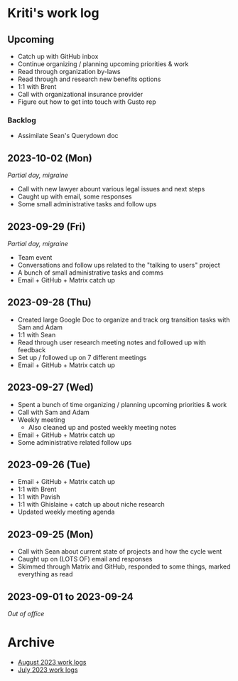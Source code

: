 # Kriti's work log

## Upcoming
- Catch up with GitHub inbox
- Continue organizing / planning upcoming priorities & work
- Read through organization by-laws
- Read through and research new benefits options
- 1:1 with Brent
- Call with organizational insurance provider
- Figure out how to get into touch with Gusto rep

### Backlog
- Assimilate Sean's Querydown doc

## 2023-10-02 (Mon)
*Partial day, migraine*

- Call with new lawyer abount various legal issues and next steps
- Caught up with email, some responses
- Some small administrative tasks and follow ups

## 2023-09-29 (Fri)
*Partial day, migraine*

- Team event
- Conversations and follow ups related to the "talking to users" project
- A bunch of small administrative tasks and comms
- Email + GitHub + Matrix catch up

## 2023-09-28 (Thu)
- Created large Google Doc to organize and track org transition tasks with Sam and Adam
- 1:1 with Sean
- Read through user research meeting notes and followed up with feedback
- Set up / followed up on 7 different meetings
- Email + GitHub + Matrix catch up

## 2023-09-27 (Wed)
- Spent a bunch of time organizing / planning upcoming priorities & work
- Call with Sam and Adam
- Weekly meeting
    - Also cleaned up and posted weekly meeting notes
- Email + GitHub + Matrix catch up
- Some administrative related follow ups

## 2023-09-26 (Tue)
- Email + GitHub + Matrix catch up
- 1:1 with Brent
- 1:1 with Pavish
- 1:1 with Ghislaine + catch up about niche research
- Updated weekly meeting agenda

## 2023-09-25 (Mon)
- Call with Sean about current state of projects and how the cycle went
- Caught up on (LOTS OF) email and responses
- Skimmed through Matrix and GitHub, responded to some things, marked everything as read

## 2023-09-01 to 2023-09-24
*Out of office*

# Archive
- [August 2023 work logs](./archive/2023-08/kriti.md)
- [July 2023 work logs](./archive/2023-07/kriti.md)
